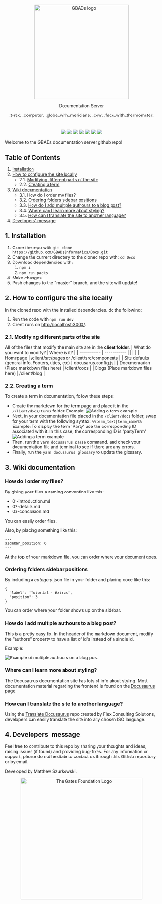 
<p align="center">
  <img src="https://i0.wp.com/animalhealthmetrics.org/wp-content/uploads/2019/10/GBADs-LOGO-Black-sm.png?w=180&ssl=1" alt="GBADs logo"width="310">
</p>
<p align="center">Documentation Server</p>
<p align="center">:t-rex: :computer: :globe_with_meridians: :cow: :face_with_thermometer:</p>

#
<p align="center">
<img src="https://img.shields.io/badge/javascript-%23323330.svg?style=for-the-badge&logo=javascript&logoColor=%23F7DF1E"/>
<img src="https://img.shields.io/badge/markdown-%23000000.svg?style=for-the-badge&logo=markdown&logoColor=white"/>
<img src="https://img.shields.io/badge/shell_script-%23121011.svg?style=for-the-badge&logo=gnu-bash&logoColor=white"/>
<img src="https://img.shields.io/badge/nginx-%23009639.svg?style=for-the-badge&logo=nginx&logoColor=white"/>
<img src="https://img.shields.io/badge/github-%23121011.svg?style=for-the-badge&logo=github&logoColor=white"/>
<img src="https://img.shields.io/badge/React-20232A?style=for-the-badge&logo=react&logoColor=61DAFB"/>
<img src="https://img.shields.io/badge/Flask-20232A?style=for-the-badge&logo=flask&logoColor=white"/>
</p>
Welcome to the GBADs documentation server github repo!

## Table of Contents
1. [Installation](https://github.com/GBADsInformatics/Docs#1-installation)
2. [How to configure the site locally](https://github.com/GBADsInformatics/Docs#2-how-to-configure-the-site-locally)
   * 2.1. [Modifying different parts of the site](https://github.com/GBADsInformatics/Docs#21-modifying-different-parts-of-the-site)
   * 2.2. [Creating a term](https://github.com/GBADsInformatics/Docs#22-creating-a-term)
3. [Wiki documentation](https://github.com/GBADsInformatics/Docs#3-wiki-documentation)
	* 3.1. [How do I order my files?](https://github.com/GBADsInformatics/Docs#31-modifying-different-parts-of-the-site)
	* 3.2. [Ordering folders sidebar positions](https://github.com/GBADsInformatics/Docs#32-modifying-different-parts-of-the-site)
	* 3.3. [How do I add multiple authours to a blog post?](https://github.com/GBADsInformatics/Docs#33-modifying-different-parts-of-the-site)
	* 3.4. [Where can I learn more about styling?](https://github.com/GBADsInformatics/Docs#34-modifying-different-parts-of-the-site)
	* 3.5. [How can I translate the site to another language?](https://github.com/GBADsInformatics/Docs#35-modifying-different-parts-of-the-site)
4. [Developers' message](https://github.com/GBADsInformatics/Docs#4-developers-message)

## 1. Installation

<ol>
  <li>Clone the repo with <code>git clone https://github.com/GBADsInformatics/Docs.git</code></li>
  <li>Change the current directory to the cloned repo with: <code>cd Docs</code></li>
  <li>Download dependencies with:
    <ol>
      <li><code>npm i</code>
      <li><code>npm run packs</code></li>
    </ol>
  <li>Make changes...</li>
  <li>Push changes to the "master" branch, and the site will update!</li>
</ol>


## 2. How to configure the site locally

In the cloned repo with the installed dependencies, do the following:
<ol>
  <li>Run the code with:<code>npm run dev</code></li>
  <li>Client runs on <a href="http://localhost:3000/" target="_blank">http://localhost:3000/</a>.</li>
</ol>

### 2.1. Modifying different parts of the site

All of the files that modify the main site are in the <b>client folder</b>.
|    What do you want to modify?   | Where is it?    |
| ----------- | ----------- |
|       |     |
| Homepage   | /client/src/pages or /client/src/components        |
| Site defaults (general info. Footers, titles, etc)   | docusarus.config.js       |
| Documentation (Place markdown files here)   | /client/docs       |
| Blogs (Place markdown files here)   | /client/blog       |

### 2.2. Creating a term

To create a term in documentation, follow these steps:
<ul>
  <li>Create the markdown for the term page and place it in the <code>/client/docs/terms</code> folder. Example: <img src="https://i.imgur.com/XNffeTN.png" alt="Adding a term example"></li>
  <li>Next, in your documentation file placed in the <code>/client/docs</code> folder, swap for your term with the following syntax:
    <code>%%term_text|term_name%%</code>
    Example:
    To display the term 'Party' use the corresponding ID associated with it. In this case, the corresponding ID is 'partyTerm'.
    <img src="https://i.imgur.com/nblLJmw.png" alt="Adding a term example">
  </li>
  <li>Then, run the <code>yarn docusaurus parse</code> command, and check your documentation file and terminal to see if there are any errors.</li>
  <li>Finally, run the <code>yarn docusaurus glossary</code> to update the glossary.</li>
</ul>

## 3. Wiki documentation

### How do I order my files?

By giving your files a naming convention like this:
<ul>
  <li>01-introduction.md</li>
  <li>02-details.md</li>
  <li>03-conclusion.md</li>
</ul>

You can easily order files.

Also, by placing something like this:
```
---
sidebar_position: 6
---
```
At the top of your markdown file, you can order where your document goes.

### Ordering folders sidebar positions

By including a _category_.json file in your folder and placing code like this:

```
{
  "label": "Tutorial - Extras",
  "position": 3
}
```

You can order where your folder shows up on the sidebar.

### How do I add multiple authours to a blog post?

This is a pretty easy fix. In the header of the markdown document, modify the "authors" property to have a list of id's instead of a single id.

Example:

<img src="https://i.imgur.com/Q1Y3tqq.png" alt="Example of multiple authours on a blog post"/>

### Where can I learn more about styling?
The Docusaurus documentation site has lots of info about styling. Most documentation material regarding the frontend is found on the [Docusaurus](https://docusaurus.io/docs) page.

### How can I translate the site to another language?
Using the [Translate Docusaurus](https://github.com/GBADsInformatics/TranslateDocusaurus) repo created by Flex Consulting Solutions, developers can easily translate the site into any chosen ISO language.




## 4. Developers' message
Feel free to contribute to this repo by sharing your thoughts and ideas, raising issues (if found) and providing bug-fixes. 
For any information or support, please do not hesitate to contact us through this Github repository or by email.

Developed by [Matthew Szurkowski](mailto:mszurkow@gmail.com).


<p align="center">
  <img src="https://www.gatesfoundation.org/-/media/placeholders/fullmark_light.png" alt="The Gates Foundation Logo" width="400">
</p>
